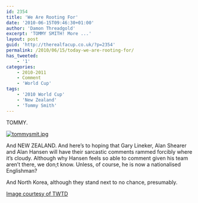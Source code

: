 ```yaml
---
id: 2354
title: 'We Are Rooting For'
date: '2010-06-15T09:46:30+01:00'
author: 'Damon Threadgold'
excerpt: 'TOMMY SMITH! More ...'
layout: post
guid: 'http://therealfacup.co.uk/?p=2354'
permalink: /2010/06/15/today-we-are-rooting-for/
has_tweeted:
    - '1'
categories:
    - 2010-2011
    - Comment
    - 'World Cup'
tags:
    - '2010 World Cup'
    - 'New Zealand'
    - 'Tommy Smith'
---
```


TOMMY.

[![tommysmit.jpg](http://lh5.ggpht.com/_3L4_Y2OBz2M/TBc9ETV4r9I/AAAAAAAACKk/a2_MNor_eLA/tommysmit.jpg?imgmax=200)](http://lh5.ggpht.com/_3L4_Y2OBz2M/TBc9ETV4r9I/AAAAAAAACKk/a2_MNor_eLA/tommysmit.jpg?imgmax=640)

And NEW ZEALAND. And here’s to hoping that Gary Lineker, Alan Shearer and Alan Hansen will have their sarcastic comments rammed forcibly where it’s cloudy. Although why Hansen feels so able to comment given his team aren’t there, we don;t know. Unless, of course, he is now a nationalised Englishman?

And North Korea, although they stand next to no chance, presumably.

[Image courtesy of TWTD](http://www.twtd.co.uk)